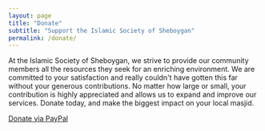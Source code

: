 ```yaml
---
layout: page
title: "Donate"
subtitle: "Support the Islamic Society of Sheboygan"
permalink: /donate/
---
```


At the Islamic Society of Sheboygan, we strive to provide our community members all the resources they seek for an enriching environment. We are committed to your satisfaction and really couldn't have gotten this far without your generous contributions. No matter how large or small, your contribution is highly appreciated and allows us to expand and improve our services. Donate today, and make the biggest impact on your local masjid.

<div class="text-center my-4">
  <a href="https://www.paypal.com/donate/?hosted_button_id=7WMWCHLPJLCHQ" class="btn btn-primary btn-lg" target="_blank">
    <i class="fab fa-paypal me-2"></i>Donate via PayPal
  </a>
</div>
